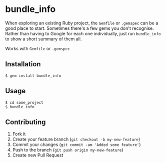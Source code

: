 # bundle_info

When exploring an existing Ruby project, the `Gemfile` or `.gemspec` can be a good place to start. Sometimes there's a few gems you don't recognise. Rather than having to Google for each one individually, just run `bundle_info` to show a short summary of them all.

Works with `Gemfile` or `.gemspec`

## Installation

    $ gem install bundle_info

## Usage

	$ cd some_project
	$ bundle_info

## Contributing

1. Fork it
2. Create your feature branch (`git checkout -b my-new-feature`)
3. Commit your changes (`git commit -am 'Added some feature'`)
4. Push to the branch (`git push origin my-new-feature`)
5. Create new Pull Request
